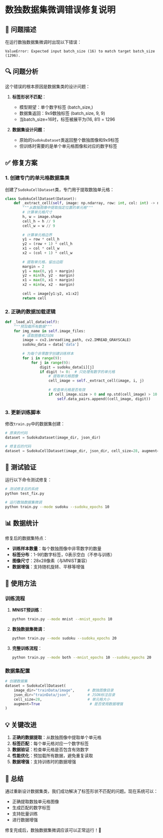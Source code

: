 # 数独数据集微调错误修复说明

## 🐛 问题描述

在运行数独数据集微调时出现以下错误：

```
ValueError: Expected input batch_size (16) to match target batch_size (1296).
```

## 🔍 问题分析

这个错误的根本原因是数据集类的设计问题：

1. **标签形状不匹配**：
   - 模型期望：单个数字标签 (batch_size,)
   - 数据集返回：9x9数独标签 (batch_size, 9, 9)
   - 当batch_size=16时，标签被展平为(16, 81) = 1296

2. **数据集设计问题**：
   - 原始的`SudokuDataset`类返回整个数独图像和9x9标签
   - 但训练时需要的是单个单元格图像和对应的数字标签

## ✅ 修复方案

### 1. 创建专门的单元格数据集类

创建了`SudokuCellDataset`类，专门用于提取数独单元格：

```python
class SudokuCellDataset(Dataset):
    def _extract_cell(self, image: np.ndarray, row: int, col: int) -> np.ndarray:
        """从数独图像中提取指定位置的单元格"""
        # 计算单元格尺寸
        h, w = image.shape
        cell_h = h // 9
        cell_w = w // 9
        
        # 计算单元格边界
        y1 = row * cell_h
        y2 = (row + 1) * cell_h
        x1 = col * cell_w
        x2 = (col + 1) * cell_w
        
        # 提取单元格，留出边距
        margin = 2
        y1 = max(0, y1 + margin)
        y2 = min(h, y2 - margin)
        x1 = max(0, x1 + margin)
        x2 = min(w, x2 - margin)
        
        cell = image[y1:y2, x1:x2]
        return cell
```

### 2. 正确的数据加载逻辑

```python
def _load_all_data(self):
    """预加载所有数据"""
    for img_name in self.image_files:
        # 读取图像和JSON
        image = cv2.imread(img_path, cv2.IMREAD_GRAYSCALE)
        sudoku_data = data['data']
        
        # 为每个非零数字创建训练样本
        for i in range(9):
            for j in range(9):
                digit = sudoku_data[i][j]
                if digit != 0:  # 只处理有数字的单元格
                    # 提取单元格图像
                    cell_image = self._extract_cell(image, i, j)
                    
                    # 检查单元格是否有效
                    if cell_image.size > 0 and np.std(cell_image) > 10:
                        self.data_pairs.append((cell_image, digit))
```

### 3. 更新训练脚本

修改`train.py`中的数据集创建：

```python
# 原来的代码
dataset = SudokuDataset(image_dir, json_dir)

# 修复后的代码
dataset = SudokuCellDataset(image_dir, json_dir, cell_size=28, augment=True)
```

## 🧪 测试验证

运行以下命令测试修复：

```bash
# 测试修复后的系统
python test_fix.py

# 运行数独数据集微调
python train.py --mode sudoku --sudoku_epochs 10
```

## 📊 数据统计

修复后的数据集特点：

- **训练样本数量**：每个数独图像中非零数字的数量
- **标签分布**：1-9的数字标签，0表示空白（不参与训练）
- **图像尺寸**：28x28像素（与MNIST兼容）
- **数据增强**：支持随机旋转、平移等增强

## 🚀 使用方法

### 训练流程

1. **MNIST预训练**：
   ```bash
   python train.py --mode mnist --mnist_epochs 10
   ```

2. **数独数据集微调**：
   ```bash
   python train.py --mode sudoku --sudoku_epochs 20
   ```

3. **完整训练流程**：
   ```bash
   python train.py --mode both --mnist_epochs 10 --sudoku_epochs 20
   ```

### 数据集配置

```python
# 创建数据集
dataset = SudokuCellDataset(
    image_dir="trainData/image",      # 数独图像目录
    json_dir="trainData/json",        # JSON标注目录
    cell_size=28,                     # 单元格大小
    augment=True                       # 是否使用数据增强
)
```

## 💡 关键改进

1. **正确的数据提取**：从数独图像中提取单个单元格
2. **标签匹配**：每个单元格对应一个数字标签
3. **数据验证**：检查单元格是否包含有效数字
4. **性能优化**：预加载所有数据，避免重复读取
5. **数据增强**：支持训练时的数据增强

## 📝 总结

通过重新设计数据集类，我们成功解决了标签形状不匹配的问题。现在系统可以：

- 正确提取数独单元格图像
- 生成匹配的数字标签
- 支持批量训练
- 进行数据增强

修复完成后，数独数据集微调应该可以正常运行！🎉
